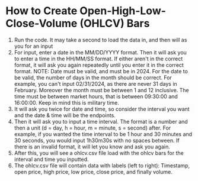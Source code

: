 # How to Create Open-High-Low-Close-Volume (OHLCV) Bars

1. Run the code. It may take a second to load the data in, and then will as you for an input
2. For input, enter a date in the MM/DD/YYYY format. Then it will ask you to enter a time in the HH/MM/SS format. If either aren't in the correct format, it will ask you again repeatedly until you enter it in the correct format. 
NOTE: Date must be valid, and must be in 2024. For the date to be valid, the number of days in the month should be correct. For example, you can't input 02/31/2024, as there are never 31 days in February. Moreover the month must be between 1 and 12 inclusive. The time must be between market hours, that is between 09:30:00 and 16:00:00. Keep in mind this is military time. 
3. It will ask you twice for date and time, so consider the interval you want and the date & time will be the endpoints. 
4. Then it will ask you to input a time interval. The format is a number and then a unit (d = day, h = hour, m = minute, s = second) after. For example, if you wanted the time interval to be 1 hour and 30 minutes and 30 seconds, you would input 1h30m30s with no spaces between. If there is an invalid format, it will let you know and ask you again. 
5. After this, you will see a ohlcv.csv file load with the ohlcv bars for the interval and time you inputted. 
6. The ohlcv.csv file will contain data with labels (left to right): Timestamp, open price, high price, low price, close price, and finally volume. 